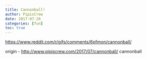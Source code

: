 ```yaml
---
title: Cannonball!
author: PipisCrew
date: 2017-07-26
categories: [fun]
toc: true
---
```


https://www.reddit.com/r/gifs/comments/6pfmon/cannonball/

origin - http://www.pipiscrew.com/2017/07/cannonball/ cannonball